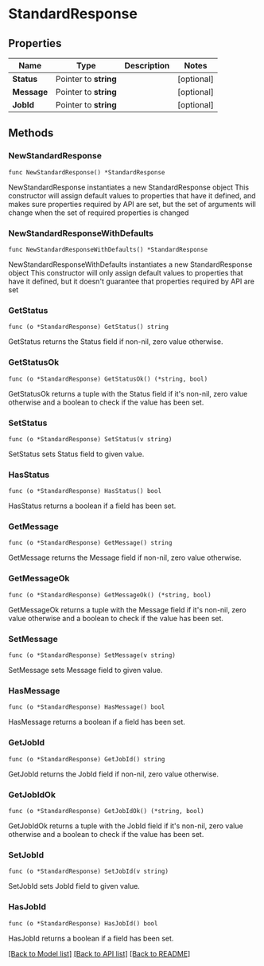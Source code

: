 # StandardResponse

## Properties

Name | Type | Description | Notes
------------ | ------------- | ------------- | -------------
**Status** | Pointer to **string** |  | [optional] 
**Message** | Pointer to **string** |  | [optional] 
**JobId** | Pointer to **string** |  | [optional] 

## Methods

### NewStandardResponse

`func NewStandardResponse() *StandardResponse`

NewStandardResponse instantiates a new StandardResponse object
This constructor will assign default values to properties that have it defined,
and makes sure properties required by API are set, but the set of arguments
will change when the set of required properties is changed

### NewStandardResponseWithDefaults

`func NewStandardResponseWithDefaults() *StandardResponse`

NewStandardResponseWithDefaults instantiates a new StandardResponse object
This constructor will only assign default values to properties that have it defined,
but it doesn't guarantee that properties required by API are set

### GetStatus

`func (o *StandardResponse) GetStatus() string`

GetStatus returns the Status field if non-nil, zero value otherwise.

### GetStatusOk

`func (o *StandardResponse) GetStatusOk() (*string, bool)`

GetStatusOk returns a tuple with the Status field if it's non-nil, zero value otherwise
and a boolean to check if the value has been set.

### SetStatus

`func (o *StandardResponse) SetStatus(v string)`

SetStatus sets Status field to given value.

### HasStatus

`func (o *StandardResponse) HasStatus() bool`

HasStatus returns a boolean if a field has been set.

### GetMessage

`func (o *StandardResponse) GetMessage() string`

GetMessage returns the Message field if non-nil, zero value otherwise.

### GetMessageOk

`func (o *StandardResponse) GetMessageOk() (*string, bool)`

GetMessageOk returns a tuple with the Message field if it's non-nil, zero value otherwise
and a boolean to check if the value has been set.

### SetMessage

`func (o *StandardResponse) SetMessage(v string)`

SetMessage sets Message field to given value.

### HasMessage

`func (o *StandardResponse) HasMessage() bool`

HasMessage returns a boolean if a field has been set.

### GetJobId

`func (o *StandardResponse) GetJobId() string`

GetJobId returns the JobId field if non-nil, zero value otherwise.

### GetJobIdOk

`func (o *StandardResponse) GetJobIdOk() (*string, bool)`

GetJobIdOk returns a tuple with the JobId field if it's non-nil, zero value otherwise
and a boolean to check if the value has been set.

### SetJobId

`func (o *StandardResponse) SetJobId(v string)`

SetJobId sets JobId field to given value.

### HasJobId

`func (o *StandardResponse) HasJobId() bool`

HasJobId returns a boolean if a field has been set.


[[Back to Model list]](../README.md#documentation-for-models) [[Back to API list]](../README.md#documentation-for-api-endpoints) [[Back to README]](../README.md)


